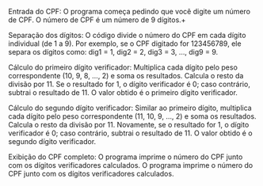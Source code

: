 Entrada do CPF:
O programa começa pedindo que você digite um número de CPF.
O número de CPF é um número de 9 dígitos.+


Separação dos dígitos:
O código divide o número do CPF em cada dígito individual (de 1 a 9).
Por exemplo, se o CPF digitado for 123456789, ele separa os dígitos como: dig1 = 1, dig2 = 2, dig3 = 3, …, dig9 = 9.


Cálculo do primeiro dígito verificador:
Multiplica cada dígito pelo peso correspondente (10, 9, 8, …, 2) e soma os resultados.
Calcula o resto da divisão por 11.
Se o resultado for 1, o dígito verificador é 0; caso contrário, subtrai o resultado de 11.
O valor obtido é o primeiro dígito verificador.


Cálculo do segundo dígito verificador:
Similar ao primeiro dígito, multiplica cada dígito pelo peso correspondente (11, 10, 9, …, 2) e soma os resultados.
Calcula o resto da divisão por 11.
Novamente, se o resultado for 1, o dígito verificador é 0; caso contrário, subtrai o resultado de 11.
O valor obtido é o segundo dígito verificador.


Exibição do CPF completo:
O programa imprime o número do CPF junto com os dígitos verificadores calculados.
O programa imprime o número do CPF junto com os dígitos verificadores calculados.
